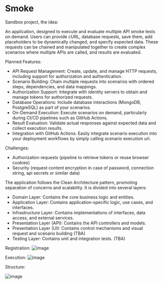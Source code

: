 # Smoke
Sandbox project, the idea:

An application, designed to execute and evaluate multiple API smoke tests on demand. 
Users can provide cURL, database requests, save them, add placeholders to be dynamically changed, and specify expected data. 
These requests can be chained and manipulated together to create complex scenarios where multiple APIs are called, and results are evaluated.

Planned Features:
- API Request Management: Create, update, and manage HTTP requests, including support for authorization and authentication.
- Scenario Building: Chain multiple requests into scenarios with ordered steps, dependencies, and data mappings.
- Authorization Support: Integrate with identity servers to obtain and manage tokens for authorized requests.
- Database Operations: Include database interactions (MongoDB, PostgreSQL) as part of your scenarios.
- On-Demand Execution: Execute scenarios on demand, particularly during CI/CD pipelines such as GitHub Actions.
- Result Evaluation: Validate actual responses against expected data and collect execution results.
- Integration with GitHub Actions: Easily integrate scenario execution into your deployment workflows by simply calling scenario execution url.

Challenges:
- Authorization requests (pipeline to retrieve tokens or reuse browser cookies)
- Security (request content encryption in case of password, connection string, api secrets or similar data)

The application follows the Clean Architecture pattern, promoting separation of concerns and scalability. It is divided into several layers:
- Domain Layer: Contains the core business logic and entities.
- Application Layer: Contains application-specific logic, use cases, and interfaces.
- Infrastructure Layer: Contains implementations of interfaces, data access, and external services.
- Presentation Layer (API): Contains the API controllers and models.
- Presentation Layer (UI): Contains control mechanisms and visual request and scenario building (TBA)
- Testing Layer: Contains unit and integration tests. (TBA)

Registration:
![image](https://github.com/user-attachments/assets/06cf6fca-4a61-4975-a034-a37a8cd7d648)

Execution:
![image](https://github.com/user-attachments/assets/906341d3-58b8-4009-b935-4d255a615ef2)

Structure:

![image](https://github.com/user-attachments/assets/8eb92d0f-65ce-4206-8ed6-b9ac1e75f8c9)
